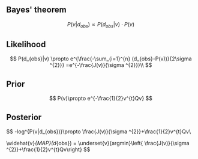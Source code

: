## Bayes' theorem
$$
P(v|d_{obs})\propto P(d_{obs}|v)\cdot P(v)
$$

## Likelihood
$$
P(d_{obs}|v) \propto e^{\frac{-\sum_{i=1}^{n} (d_{obs}-P(v))}{2\sigma ^{2}}}
=e^{-\frac{J(v)}{\sigma ^{2}}}\\
$$

## Prior
$$
P(v)\propto e^{-\frac{1}{2}v^{t}Qv}
$$

## Posterior
$$
-log^{P(v|d_{obs})}\propto \frac{J(v)}{\sigma ^{2}}+\frac{1}{2}v^{t}Qv\\

\widehat{v}_{MAP}(d_{obs}) = \underset{v}{argmin}\left\{ \frac{J(v)}{\sigma ^{2}}+\frac{1}{2}v^{t}Qv\right\}
$$

